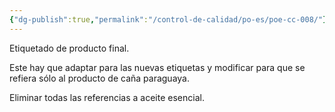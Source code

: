 ```yaml
---
{"dg-publish":true,"permalink":"/control-de-calidad/po-es/poe-cc-008/"}
---
```


Etiquetado de producto final.

Este hay que adaptar para las nuevas etiquetas y modificar para que se refiera sólo al producto de caña paraguaya.

Eliminar todas las referencias a aceite esencial.